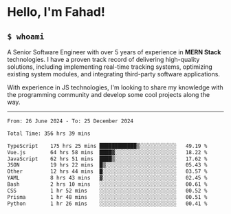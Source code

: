 <h1>Hello, I'm Fahad!</h1>

<h2><code>$ whoami</code></h2>

A Senior Software Engineer with over 5 years of experience in **MERN Stack** technologies. I have a proven track record of delivering high-quality solutions, including implementing real-time tracking systems, optimizing existing system modules, and integrating third-party software applications.

With experience in JS technologies, I'm looking to share my knowledge with the programming community and develop some cool projects along the way.

---

<!--START_SECTION:waka-->

```txt
From: 26 June 2024 - To: 25 December 2024

Total Time: 356 hrs 39 mins

TypeScript    175 hrs 25 mins ████████████▒░░░░░░░░░░░░   49.19 %
Vue.js        64 hrs 58 mins  ████▓░░░░░░░░░░░░░░░░░░░░   18.22 %
JavaScript    62 hrs 51 mins  ████▒░░░░░░░░░░░░░░░░░░░░   17.62 %
JSON          19 hrs 22 mins  █▒░░░░░░░░░░░░░░░░░░░░░░░   05.43 %
Other         12 hrs 44 mins  █░░░░░░░░░░░░░░░░░░░░░░░░   03.57 %
YAML          8 hrs 43 mins   ▓░░░░░░░░░░░░░░░░░░░░░░░░   02.45 %
Bash          2 hrs 10 mins   ░░░░░░░░░░░░░░░░░░░░░░░░░   00.61 %
CSS           1 hr 52 mins    ░░░░░░░░░░░░░░░░░░░░░░░░░   00.52 %
Prisma        1 hr 48 mins    ░░░░░░░░░░░░░░░░░░░░░░░░░   00.51 %
Python        1 hr 26 mins    ░░░░░░░░░░░░░░░░░░░░░░░░░   00.41 %
```

<!--END_SECTION:waka-->

<!--
**heyFahad/heyFahad** is a ✨ _special_ ✨ repository because its `README.md` (this file) appears on your GitHub profile.

Here are some ideas to get you started:

- 🔭 I’m currently working on ...
- 🌱 I’m currently learning ...
- 👯 I’m looking to collaborate on ...
- 🤔 I’m looking for help with ...
- 💬 Ask me about ...
- 📫 How to reach me: ...
- 😄 Pronouns: ...
- ⚡ Fun fact: ...
-->
